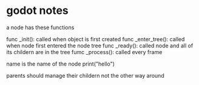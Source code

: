 # godot notes

a node has these functions 

func _init():  called when object is first created
func _enter_tree():  called when node first entered the node tree
func _ready():  called node and all of its childern are in the tree
fumc _process(): called every frame

name is the name of the node
print("hello")

parents should manage their childern not the other way around 
